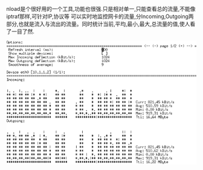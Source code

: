 nload是个很好用的一个工具,功能也很强.只是相对单一,只能查看总的流量,不能像iptraf那样,可针对IP,协议等
可以实时地监控网卡的流量,分Incoming,Outgoing两部分,也就是流入与流出的流量。同时统计当前,平均,最小,最大,总流量的值,使人看了一目了然.

![](rc/nload.png)
